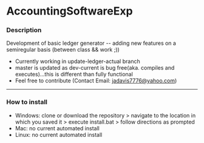 # AccountingSoftwareExp
### Description
Development of basic ledger generator -- adding new features on a semiregular basis (between class &amp;&amp; work ;))
- Currently working in update-ledger-actual branch
- master is updated as dev-current is bug free(aka. compiles and executes)...this is different than fully functional
- Feel free to contribute (Contact Email: jadavis7776@yahoo.com)
------------------------------------------------------------------------------------------------------------------------
### How to install
- Windows: clone or download the repository > navigate to the location in which you saved it > execute install.bat > follow directions as prompted
- Mac: no current automated install
- Linux: no current automated install